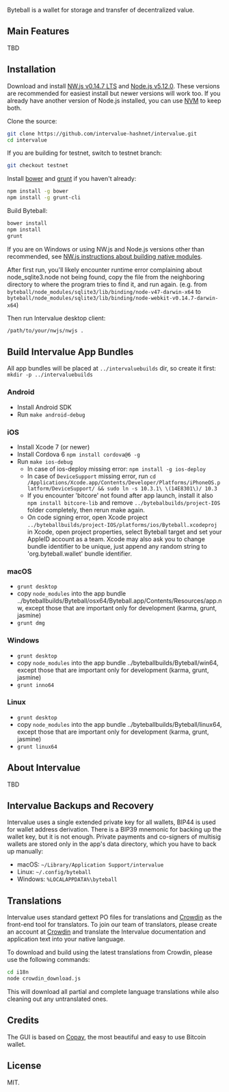 Byteball is a wallet for storage and transfer of decentralized value.  

## Main Features

TBD

## Installation

Download and install [NW.js v0.14.7 LTS](https://dl.nwjs.io/v0.14.7) and [Node.js v5.12.0](https://nodejs.org/download/release/v5.12.0/).  These versions are recommended for easiest install but newer versions will work too.  If you already have another version of Node.js installed, you can use [NVM](https://github.com/creationix/nvm) to keep both.

Clone the source:

```sh
git clone https://github.com/intervalue-hashnet/intervalue.git
cd intervalue 
```

If you are building for testnet, switch to testnet branch:
```sh
git checkout testnet
```

Install [bower](http://bower.io/) and [grunt](http://gruntjs.com/getting-started) if you haven't already:

```sh
npm install -g bower
npm install -g grunt-cli
```

Build Byteball:

```sh
bower install
npm install
grunt
```
If you are on Windows or using NW.js and Node.js versions other than recommended, see [NW.js instructions about building native modules](http://docs.nwjs.io/en/latest/For%20Users/Advanced/Use%20Native%20Node%20Modules/).

After first run, you'll likely encounter runtime error complaining about node_sqlite3.node not being found, copy the file from the neighboring directory to where the program tries to find it, and run again. (e.g. from `byteball/node_modules/sqlite3/lib/binding/node-v47-darwin-x64` to `byteball/node_modules/sqlite3/lib/binding/node-webkit-v0.14.7-darwin-x64`)

Then run Intervalue desktop client:

```sh
/path/to/your/nwjs/nwjs .
```

## Build Intervalue App Bundles

All app bundles will be placed at `../intervaluebuilds` dir, so create it first: `mkdir -p ../intervaluebuilds`


### Android

- Install Android SDK
- Run `make android-debug`

### iOS

- Install Xcode 7 (or newer)
- Install Cordova 6 `npm install cordova@6 -g`
- Run `make ios-debug`
  * In case of ios-deploy missing error: `npm install -g ios-deploy`
  * In case of `DeviceSupport` missing error, run `cd /Applications/Xcode.app/Contents/Developer/Platforms/iPhoneOS.platform/DeviceSupport/ && sudo ln -s 10.3.1\ \(14E8301\)/ 10.3`
  * If you encounter 'bitcore' not found after app launch, install it also `npm install bitcore-lib` and remove `../bytebalbuilds/project-IOS` folder completely, then rerun make again.
  * On code signing error, open Xcode project `../byteballbuilds/project-IOS/platforms/ios/Byteball.xcodeproj` in Xcode, open project properties, select Byteball target and set your AppleID account as a team. Xcode may also ask you to change bundle identifier to be unique, just append any random string to 'org.byteball.wallet' bundle identifier.

### macOS

- `grunt desktop`
- copy `node_modules` into the app bundle ../byteballbuilds/Byteball/osx64/Byteball.app/Contents/Resources/app.nw, except those that are important only for development (karma, grunt, jasmine)
- `grunt dmg`

### Windows

- `grunt desktop`
- copy `node_modules` into the app bundle ../byteballbuilds/Byteball/win64, except those that are important only for development (karma, grunt, jasmine)
- `grunt inno64`

### Linux

- `grunt desktop`
- copy `node_modules` into the app bundle ../byteballbuilds/Byteball/linux64, except those that are important only for development (karma, grunt, jasmine)
- `grunt linux64`


## About Intervalue

TBD

## Intervalue Backups and Recovery

Intervalue uses a single extended private key for all wallets, BIP44 is used for wallet address derivation.  There is a BIP39 mnemonic for backing up the wallet key, but it is not enough.  Private payments and co-signers of multisig wallets are stored only in the app's data directory, which you have to back up manually:

* macOS: `~/Library/Application Support/intervalue`
* Linux: `~/.config/byteball`
* Windows: `%LOCALAPPDATA%\byteball`


## Translations

Intervalue uses standard gettext PO files for translations and [Crowdin](https://crowdin.com/project/intervalue) as the front-end tool for translators. To join our team of translators, please create an account at [Crowdin](https://crowdin.com) and translate the Intervalue documentation and application text into your native language.

To download and build using the latest translations from Crowdin, please use the following commands:

```sh
cd i18n
node crowdin_download.js
```

This will download all partial and complete language translations while also cleaning out any untranslated ones.


## Credits

The GUI is based on [Copay](https://github.com/bitpay/copay), the most beautiful and easy to use Bitcoin wallet.

## License

MIT.
